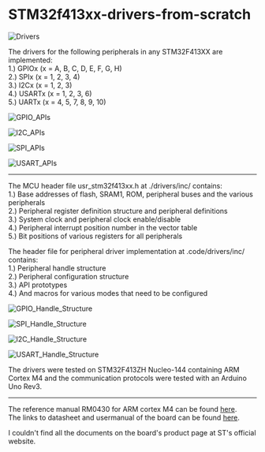 # STM32f413xx-drivers-from-scratch

![Drivers](https://github.com/NatsuDrag9/STM32f413xx-drivers-from-scratch/assets/38008375/4df6c96d-089f-4864-8483-4b99ee9bdeff)

The drivers for the following peripherals in any STM32F413XX are implemented:\
1.) GPIOx (x = A, B, C, D, E, F, G, H)\
2.) SPIx (x = 1, 2, 3, 4)\
3.) I2Cx (x = 1, 2, 3)\
4.) USARTx (x = 1, 2, 3, 6)\
5.) UARTx (x = 4, 5, 7, 8, 9, 10)

![GPIO_APIs](https://github.com/NatsuDrag9/STM32f413xx-drivers-from-scratch/assets/38008375/5636dc0a-2f87-444f-bacf-a1ad5066183b)

![I2C_APIs](https://github.com/NatsuDrag9/STM32f413xx-drivers-from-scratch/assets/38008375/c75318f2-41b4-4989-9de4-9a8ace466826)

![SPI_APIs](https://github.com/NatsuDrag9/STM32f413xx-drivers-from-scratch/assets/38008375/52c65bed-8ffe-4040-b86b-8f4c97c8e5eb)

![USART_APIs](https://github.com/NatsuDrag9/STM32f413xx-drivers-from-scratch/assets/38008375/0fb06062-3e4b-4a37-847f-d4f5e83cec41)

---

The MCU header file usr_stm32f413xx.h at ./drivers/inc/ contains:\
1.) Base addresses of flash, SRAM1, ROM, peripheral buses and the various peripherals\
2.) Peripheral register definition structure and peripheral definitions\
3.) System clock and peripheral clock enable/disable\
4.) Peripheral interrupt position number in the vector table\
5.) Bit positions of various registers for all peripherals

The header file for peripheral driver implementation at .code/drivers/inc/ contains:\
1.) Peripheral handle structure\
2.) Peripheral configuration structure\
3.) API prototypes\
4.) And macros for various modes that need to be configured

![GPIO_Handle_Structure](https://github.com/NatsuDrag9/STM32f413xx-drivers-from-scratch/assets/38008375/0d869afd-3f0c-4b0f-8ffb-e681c032d042)

![SPI_Handle_Structure](https://github.com/NatsuDrag9/STM32f413xx-drivers-from-scratch/assets/38008375/fe6b1243-ce0e-47a7-a35a-10c582975397)

![I2C_Handle_Structure](https://github.com/NatsuDrag9/STM32f413xx-drivers-from-scratch/assets/38008375/aab726c1-97e4-4c83-b8f7-e329de8ecac4)

![USART_Handle_Structure](https://github.com/NatsuDrag9/STM32f413xx-drivers-from-scratch/assets/38008375/60bdfcf6-abda-4152-93d2-9b1fbf090f73)

The drivers were tested on STM32F413ZH Nucleo-144 containing ARM Cortex M4 and the communication protocols were tested with an Arduino Uno Rev3.

---

The reference manual RM0430 for ARM cortex M4 can be found <a href="https://www.st.com/en/microcontrollers-microprocessors/stm32f413zh.html#documentation)https://www.st.com/en/microcontrollers-microprocessors/stm32f413zh.html#documentation">here</a>. \
The links to datasheet and usermanual of the board can be found <a href="https://community.element14.com/products/devtools/product-pages/w/documents/22502/stm32-nucleo-144-development-board-with-stm32f413zh-mcu">here</a>.

I couldn't find all the documents on the board's product page at ST's official website.
